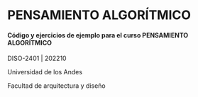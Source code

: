 # PENSAMIENTO ALGORÍTMICO

#### Código y ejercicios de ejemplo para el curso PENSAMIENTO ALGORÍTMICO

DISO-2401 | 202210

Universidad de los Andes

Facultad de arquitectura y diseño
